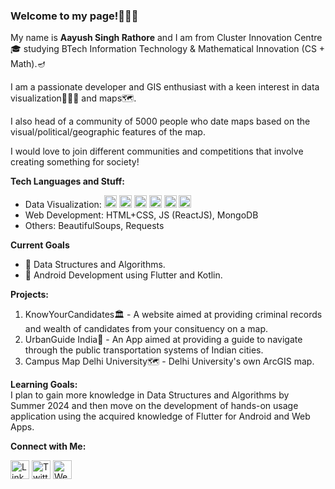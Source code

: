 ### Welcome to my page!🙋🏽‍♂️

My name is **Aayush Singh Rathore** and I am from Cluster Innovation Centre🎓 studying BTech Information Technology & Mathematical Innovation (CS + Math).🪔

I am a passionate developer and GIS enthusiast with a keen interest in data visualization👨🏽‍💻 and maps🗺️.

I also head of a community of 5000 people who date maps based on the visual/political/geographic features of the map.

I would love to join different communities and competitions that involve creating something for society! 

**Tech Languages and Stuff:**   
- Data Visualization: <img src="https://upload.wikimedia.org/wikipedia/commons/6/6a/JavaScript-logo.png" alt="JS" width="20"/> <img src="https://upload.wikimedia.org/wikipedia/en/1/15/Logo_D3.svg" alt="D3.js" width="20"/> <img src="http://aishelf.org/wp-content/uploads/2017/04/chartjs.jpg" alt="Chart js" width="20"/> <img src="https://upload.wikimedia.org/wikipedia/commons/2/22/Pandas_mark.svg" alt="Pandas" width="20"/> <img src="https://encrypted-tbn0.gstatic.com/images?q=tbn:ANd9GcRPtirBJ5SPLWAopzuq7yvwsENlN7oI1gL7PgSuwjBORA&s" alt="NumPy" width="20"/> <img src="https://upload.wikimedia.org/wikipedia/commons/8/84/Matplotlib_icon.svg" alt="Matplotlib" width="20"/>
- Web Development: HTML+CSS, JS (ReactJS), MongoDB
- Others: BeautifulSoups, Requests


**Current Goals**
- 🌱 Data Structures and Algorithms.
- 👾 Android Development using Flutter and Kotlin.

**Projects:**
1. KnowYourCandidates🏛️ - A website aimed at providing criminal records and wealth of candidates from your consituency on a map.
1. UrbanGuide India🚆 - An App aimed at providing a guide to navigate through the public transportation systems of Indian cities.
2. Campus Map Delhi University🗺 - Delhi University's own ArcGIS map.

**Learning Goals:**  
I plan to gain more knowledge in Data Structures and Algorithms by Summer 2024 and then move on the development of hands-on usage application using the acquired knowledge of Flutter for Android and Web Apps.

**Connect with Me:**

[<img src='https://cdn.jsdelivr.net/npm/simple-icons@3.0.1/icons/linkedin.svg' alt='LinkedIn' height='30'>](https://www.linkedin.com/in/aayushsrathore/) [<img src='https://cdn.jsdelivr.net/npm/simple-icons@3.0.1/icons/twitter.svg' alt='Twitter' height='30'>](https://twitter.com/aayushsrathore) [<img src='https://cdn.jsdelivr.net/npm/simple-icons@3.0.1/icons/icloud.svg' alt='Website' height='30'>](aayushsrathore.github.io)
